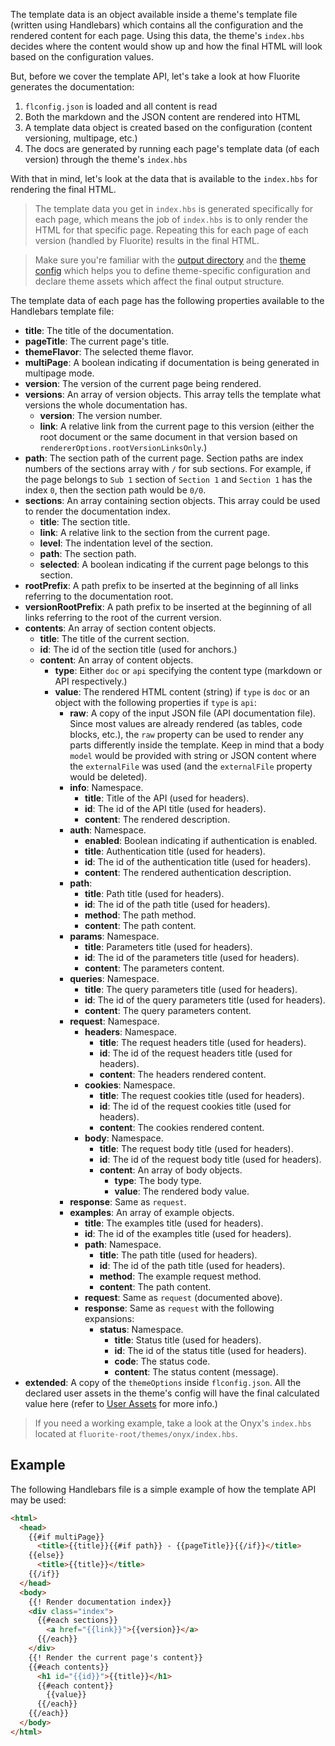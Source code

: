 The template data is an object available inside a theme's template file (written using Handlebars) which contains all the configuration and the rendered content for each page. Using this data, the theme's `index.hbs` decides where the content would show up and how the final HTML will look based on the configuration values.

But, before we cover the template API, let's take a look at how Fluorite generates the documentation:
  1. `flconfig.json` is loaded and all content is read
  2. Both the markdown and the JSON content are rendered into HTML
  3. A template data object is created based on the configuration (content versioning, multipage, etc.)
  4. The docs are generated by running each page's template data (of each version) through the theme's `index.hbs`

With that in mind, let's look at the data that is available to the `index.hbs` for rendering the final HTML.

> The template data you get in `index.hbs` is generated specifically for each page, which means the job of `index.hbs` is to only render the HTML for that specific page. Repeating this for each page of each version (handled by Fluorite) results in the final HTML.

> Make sure you're familiar with the [output directory]({{versionRootPrefix}}/project-structure#project-structure-output-directory) and the [theme config]({{versionRootPrefix}}/themes/creating-a-new-theme/theme-configuration) which helps you to define theme-specific configuration and declare theme assets which affect the final output structure.

The template data of each page has the following properties available to the Handlebars template file:

  - **title**: The title of the documentation.
  - **pageTitle**: The current page's title.
  - **themeFlavor**: The selected theme flavor.
  - **multiPage**: A boolean indicating if documentation is being generated in multipage mode.
  - **version**: The version of the current page being rendered.
  - **versions**: An array of version objects. This array tells the template what versions the whole documentation has.
    - **version**: The version number.
    - **link**: A relative link from the current page to this version (either the root document or the same document in that version based on `rendererOptions.rootVersionLinksOnly`.)
  - **path**: The section path of the current page. Section paths are index numbers of the sections array with `/` for sub sections. For example, if the page belongs to `Sub 1` section of `Section 1` and `Section 1` has the index `0`, then the section path would be `0/0`.
  - **sections**: An array containing section objects. This array could be used to render the documentation index.
    - **title**: The section title.
    - **link**: A relative link to the section from the current page.
    - **level**: The indentation level of the section.
    - **path**: The section path.
    - **selected**: A boolean indicating if the current page belongs to this section.
  - **rootPrefix**: A path prefix to be inserted at the beginning of all links referring to the documentation root.
  - **versionRootPrefix**: A path prefix to be inserted at the beginning of all links referring to the root of the current version.
  - **contents**: An array of section content objects.
    - **title**: The title of the current section.
    - **id**: The id of the section title (used for anchors.)
    - **content**: An array of content objects.
      - **type**: Either `doc` or `api` specifying the content type (markdown or API respectively.)
      - **value**: The rendered HTML content (string) if `type` is `doc` or an object with the following properties if `type` is `api`:
        - **raw**: A copy of the input JSON file (API documentation file). Since most values are already rendered (as tables, code blocks, etc.), the `raw` property can be used to render any parts differently inside the template. Keep in mind that a body `model` would be provided with string or JSON content where the `externalFile` was used (and the `externalFile` property would be deleted).
        - **info**: Namespace.
          - **title**: Title of the API (used for headers).
          - **id**: The id of the API title (used for headers).
          - **content**: The rendered description.
        - **auth**: Namespace.
          - **enabled**: Boolean indicating if authentication is enabled.
          - **title**: Authentication title (used for headers).
          - **id**: The id of the authentication title (used for headers).
          - **content**: The rendered authentication description.
        - **path**:
          - **title**: Path title (used for headers).
          - **id**: The id of the path title (used for headers).
          - **method**: The path method.
          - **content**: The path content.
        - **params**: Namespace.
          - **title**: Parameters title (used for headers).
          - **id**: The id of the parameters title (used for headers).
          - **content**: The parameters content.
        - **queries**: Namespace.
          - **title**: The query parameters title (used for headers).
          - **id**: The id of the query parameters title (used for headers).
          - **content**: The query parameters content.
        - **request**: Namespace.
          - **headers**: Namespace.
            - **title**: The request headers title (used for headers).
            - **id**: The id of the request headers title (used for headers).
            - **content**: The headers rendered content.
          - **cookies**: Namespace.
            - **title**: The request cookies title (used for headers).
            - **id**: The id of the request cookies title (used for headers).
            - **content**: The cookies rendered content.
          - **body**: Namespace.
            - **title**: The request body title (used for headers).
            - **id**: The id of the request body title (used for headers).
            - **content**: An array of body objects.
              - **type**: The body type.
              - **value**: The rendered body value.
        - **response**: Same as `request`.
        - **examples**: An array of example objects.
          - **title**: The examples title (used for headers).
          - **id**: The id of the examples title (used for headers).
          - **path**: Namespace.
            - **title**: The path title (used for headers).
            - **id**: The id of the path title (used for headers).
            - **method**: The example request method.
            - **content**: The path content.
          - **request**: Same as `request` (documented above).
          - **response**: Same as `request` with the following expansions:
            - **status**: Namespace.
              - **title**: Status title (used for headers).
              - **id**: The id of the status title (used for headers).
              - **code**: The status code.
              - **content**: The status content (message).
  - **extended**: A copy of the `themeOptions` inside `flconfig.json`. All the declared user assets in the theme's config will have the final calculated value here (refer to [User Assets]({{versionRootPrefix}}/themes/creating-a-new-theme/theme-assets#theme-assets-user-assets) for more info.)

> If you need a working example, take a look at the Onyx's `index.hbs` located at `fluorite-root/themes/onyx/index.hbs`.

## Example

The following Handlebars file is a simple example of how the template API may be used:

```html
<html>
  <head>
    {{#if multiPage}}
      <title>{{title}}{{#if path}} - {{pageTitle}}{{/if}}</title>
    {{else}}
      <title>{{title}}</title>
    {{/if}}
  </head>
  <body>
    {{! Render documentation index}}
    <div class="index">
      {{#each sections}}
        <a href="{{link}}">{{version}}</a>
      {{/each}}
    </div>
    {{! Render the current page's content}}
    {{#each contents}}
      <h1 id="{{id}}">{{title}}</h1>
      {{#each content}}
        {{value}}
      {{/each}}
    {{/each}}
  </body>
</html>
```
